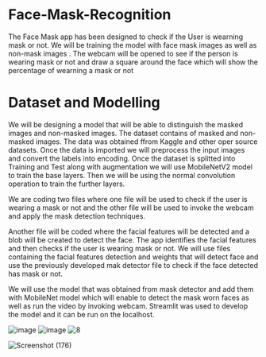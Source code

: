 # Face-Mask-Recognition
The Face Mask app has been designed to check if the User is wearning mask or not.
We will be training the model with face mask images as well as non-mask images . The webcam will be opened to see if the person is wearing mask or not and draw a square around the face which will show the percentage of wearning a mask or not

# Dataset and Modelling
We will be designing a model that will be able to distinguish the masked images and non-masked images. The dataset contains of masked and non-masked images. The data was obtained ffrom Kaggle and other oper source datasets.
Once the data is imported we will preprocess the input images and convert the labels into encoding. Once the dataset is splitted into Training and Test along with augmentation we will use MobileNetV2 model to train the base layers. Then we will be using the normal convolution operation to train the further layers.

We are coding two files where one file will be used to check if the user is wearing a mask or not and the other file will be used to invoke the webcam and apply the mask detection techniques.

Another file will be coded where the facial features will be detected and a blob will be created to detect the face.
The app identifies the facial features and then checks if the user is wearing mask or not. We will use files containing the facial features detection and weights that will detect face and use the previously developed mak detector file to check if the face detected has mask or not.

We will use the model that was obtained from mask detector and add them with MobileNet model which will enable to detect the mask worn faces as well as run the video by invoking webcam.
Streamlit was used to develop the model and it can be run on the localhost.

![image](https://user-images.githubusercontent.com/76935226/140601593-8bdd83b0-ccb8-4406-9224-1235ab31e8b3.png)
![image](https://user-images.githubusercontent.com/76935226/140601598-a42f2ce3-5d55-4923-8812-d9565dd2f273.png)
![8](https://user-images.githubusercontent.com/76935226/140601616-5b4b1221-f7c0-4db6-a98b-f7a4acb066c4.jpg)

![Screenshot (176)](https://user-images.githubusercontent.com/76935226/149612815-da930d99-3aa9-45bb-b2d3-f42d70ce2b39.png)



